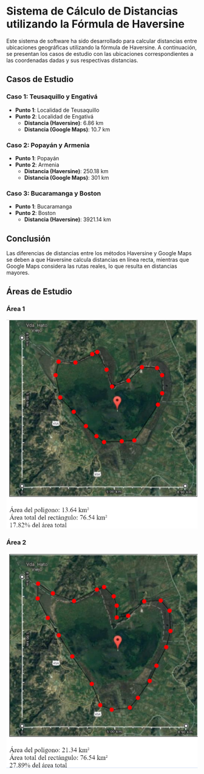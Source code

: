 # Sistema de Cálculo de Distancias utilizando la Fórmula de Haversine

Este sistema de software ha sido desarrollado para calcular distancias entre ubicaciones geográficas utilizando la fórmula de Haversine. A continuación, se presentan los casos de estudio con las ubicaciones correspondientes a las coordenadas dadas y sus respectivas distancias.

## Casos de Estudio

### Caso 1: Teusaquillo y Engativá
- **Punto 1**: Localidad de Teusaquillo  
- **Punto 2**: Localidad de Engativá  
  - **Distancia (Haversine)**: 6.86 km  
  - **Distancia (Google Maps)**: 10.7 km  

### Caso 2: Popayán y Armenia
- **Punto 1**: Popayán  
- **Punto 2**: Armenia  
  - **Distancia (Haversine)**: 250.18 km  
  - **Distancia (Google Maps)**: 301 km  

### Caso 3: Bucaramanga y Boston
- **Punto 1**: Bucaramanga  
- **Punto 2**: Boston  
  - **Distancia (Haversine)**: 3921.14 km  

## Conclusión

Las diferencias de distancias entre los métodos Haversine y Google Maps se deben a que Haversine calcula distancias en línea recta, mientras que Google Maps considera las rutas reales, lo que resulta en distancias mayores.

## Áreas de Estudio

### Área 1
![Área 1](lago/Area1.png)

### Área 2
![Área 2](lago/Area2.png)
